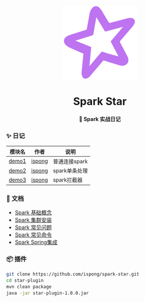 <p align="center">
  <a href="https://github.com/ispong/spark-star" style="border-bottom: none !important;">
    <img alt="spark-star" width="200" src="https://github.com/ispong/spark-star/raw/main/logo.png">
  </a>
</p>

<h1 align="center">
    Spark Star
</h1>

<h4 align="center">
   🌟 Spark 实战日记
</h4>

### ✨ 日记

| 模块名                     | 作者                                | 说明          |
| -------------------------- | ----------------------------------- | ------------- |
| [demo1](./demo1/README.md) | [ispong](https://github.com/ispong) | 普通连接spark |
| [demo2](./demo2/README.md) | [ispong](https://github.com/ispong) | spark单条处理 |
| [demo3](./demo3/README.md) | [ispong](https://github.com/ispong) | spark拦截器   |

### 📒 文档

- [Spark 基础概念](https://ispong.isxcode.com/2021/11/03/spark/Spark%20%E5%9F%BA%E7%A1%80%E6%A6%82%E5%BF%B5/)
- [Spark 集群安装](https://ispong.isxcode.com/2021/11/03/spark/Spark%20%E9%9B%86%E7%BE%A4%E5%AE%89%E8%A3%85/)
- [Spark 常见问题](https://ispong.isxcode.com/2021/09/09/spark/Spark%20%E5%B8%B8%E8%A7%81%E9%97%AE%E9%A2%98/)
- [Spark 常见命令](https://ispong.isxcode.com/2021/09/09/spark/Spark%20%E5%B8%B8%E7%94%A8%E5%91%BD%E4%BB%A4/)
- [Spark Spring集成](https://ispong.isxcode.com/2021/09/09/spark/Spark%20Spring%E9%9B%86%E6%88%90/)

### 📦 插件

```bash
git clone https://github.com/ispong/spark-star.git
cd star-plugin
mvn clean package
java -jar star-plugin-1.0.0.jar
```